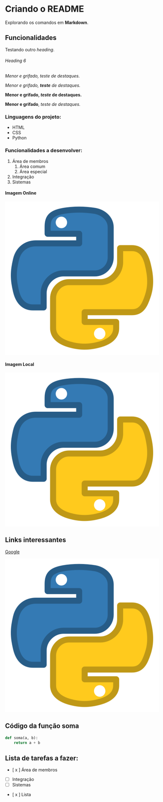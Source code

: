 # Criando o README

Explorando os comandos em **Markdown**.

## Funcionalidades

Testando outro *heading*.

###### Heading 6

_Menor e grifado, teste de destaques._

_Menor e grifado, **teste** de destaques._

**Menor e grifado, _teste_ de destaques.**

__Menor e grifado__, _teste de destaques._

### Linguagens do projeto:

* HTML
* CSS
* Python

### Funcionalidades a desenvolver:

1. Área de membros
    1. Área comum
    2. Área especial
2. Integração
3. Sistemas 

#### Imagem Online
![Logo do Python](https://github.com/higor-gomes93/git_e_github_udemy/blob/master/Python.png?raw=true)

#### Imagem Local
![Logo do Python](Python.png)

## Links interessantes
[Google](https://www.google.com)

[![Logo Python](Python.png)](https://www.python.org/)

## Código da função soma

```python
def soma(a, b):
    return a + b
```

## Lista de tarefas a fazer:
- [ x ] Área de membros
- [ ] Integração
- [ ] Sistemas
- [ x ] Lista